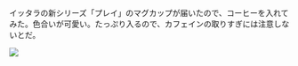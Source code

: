 イッタラの新シリーズ「プレイ」のマグカップが届いたので、コーヒーを入れてみた。色合いが可愛い。たっぷり入るので、カフェインの取りすぎには注意しないとだ。

![](https://photos.old.apkas.net/medium/202412/20241211-092341.webp)
